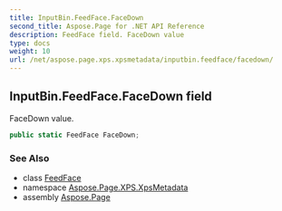 ```yaml
---
title: InputBin.FeedFace.FaceDown
second_title: Aspose.Page for .NET API Reference
description: FeedFace field. FaceDown value
type: docs
weight: 10
url: /net/aspose.page.xps.xpsmetadata/inputbin.feedface/facedown/
---
```

## InputBin.FeedFace.FaceDown field

FaceDown value.

```csharp
public static FeedFace FaceDown;
```

### See Also

* class [FeedFace](../)
* namespace [Aspose.Page.XPS.XpsMetadata](../../inputbin.feedface/)
* assembly [Aspose.Page](../../../)



